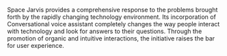 Space Jarvis  provides a comprehensive response to the problems brought forth by the rapidly changing technology environment. Its incorporation of Conversational voice assistant completely changes the way people interact with technology and look for answers to their questions. Through the promotion of organic and intuitive interactions, the initiative raises the bar for user experience.

